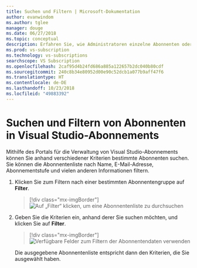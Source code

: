 ```yaml
---
title: Suchen und Filtern | Microsoft-Dokumentation
author: evanwindom
ms.author: tglee
manager: douge
ms.date: 06/27/2018
ms.topic: conceptual
description: Erfahren Sie, wie Administratoren einzelne Abonnenten oder Gruppen im Administratorportal suchen können.
ms.prod: vs-subscription
ms.technology: vs-subscriptions
searchscope: VS Subscription
ms.openlocfilehash: 2caf95d4b24fd686a885a122657b2dc040b80cdf
ms.sourcegitcommit: 240c8b34e80952d00e90c52dcb1a077b9aff47f6
ms.translationtype: HT
ms.contentlocale: de-DE
ms.lasthandoff: 10/23/2018
ms.locfileid: "49883392"
---
```

# <a name="search-and-filter-subscribers-in-visual-studio-subscriptions"></a>Suchen und Filtern von Abonnenten in Visual Studio-Abonnements

Mithilfe des Portals für die Verwaltung von Visual Studio-Abonnements können Sie anhand verschiedener Kriterien bestimmte Abonnenten suchen. Sie können die Abonnentenliste nach Name, E-Mail-Adresse, Abonnementstufe und vielen anderen Informationen filtern.

1. Klicken Sie zum Filtern nach einer bestimmten Abonnentengruppe auf **Filter**.
   > [!div class="mx-imgBorder"]
   > ![Auf „Filter“ klicken, um eine Abonnentenliste zu durchsuchen](media/filter-list.png)

2. Geben Sie die Kriterien ein, anhand derer Sie suchen möchten, und klicken Sie auf **Filter**.
   > [!div class="mx-imgBorder"]
   > ![Verfügbare Felder zum Filtern der Abonnentendaten verwenden](media/filter-subscribers.png)

   Die ausgegebene Abonnentenliste entspricht dann den Kriterien, die Sie ausgewählt haben.
